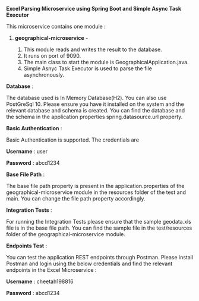 **Excel Parsing Microservice using Spring Boot and Simple Async Task Executor**

This microservice contains one module :

1. **geographical-microservice** - 

	1. This module reads and writes the result to the database.
	2. It runs on port of 9090.
	3. The main class to start the module is GeographicalApplication.java.
	4. Simple Asnyc Task Executor is used to parse the file asynchronously.

**Database** :

The database used is In Memory Database(H2). You can also use PostGreSql 10. Please ensure you have it installed on the system and the relevant database and schema is created. You can find the database and the schema in the application properties spring.datasource.url property.

**Basic Authentication** :

Basic Authentication is supported. The credentials are 

**Username** : user

**Password** : abcd1234

**Base File Path** : 

The base file path property is present in the application.properties of the geographical-microservice module in the resources folder of the test and main.
You can change the file path property accordingly.

**Integration Tests** :

For running the Integration Tests please ensure that the sample geodata.xls file is in the base file path. You can find the sample file in the test/resources folder of the geographical-microservice module.

**Endpoints Test** : 

You can test the application REST endpoints through Postman.
Please install Postman and login using the below credentials and find the relevant endpoints in the Excel Microservice :

**Username** : cheetah198816

**Password** : abcd1234
